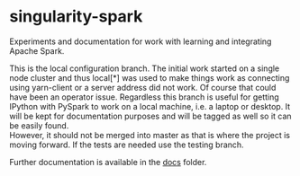 # singularity-spark
Experiments and documentation for work with learning and integrating Apache Spark.

This is the local configuration branch.  The initial work started on a single node
cluster and thus local[*] was used to make things work as connecting using 
yarn-client or a server address did not work.  Of course that could have been an
operator issue.  Regardless this branch is useful for getting IPython with PySpark
to work on a local machine, i.e. a laptop or desktop.  It will be kept for 
documentation purposes and will be tagged as well so it can be easily found.  
However, it should not be merged into master as that is where the project is
moving forward.  If the tests are needed use the testing branch.

Further documentation is available in the [docs](docs/README.md) folder.
